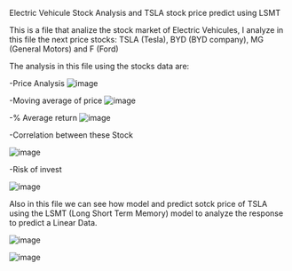 Electric Vehicule Stock Analysis and TSLA stock price predict using LSMT

This is a file that analize the stock market of Electric Vehicules, I analyze in this file the next price stocks: TSLA (Tesla), BYD (BYD company), MG (General Motors) and F (Ford)

The analysis in this file using the stocks data are: 
  
  -Price Analysis
  ![image](https://github.com/user-attachments/assets/cabbd578-d5a1-4219-9f0f-1922b26f5324)

  -Moving average of price
  ![image](https://github.com/user-attachments/assets/fbb91df3-4561-48fe-a3d0-c29afd0f6334)

  -% Average return
  ![image](https://github.com/user-attachments/assets/5c70b125-3d38-4857-afb7-2cba17b169f9)

  -Correlation between these Stock

  ![image](https://github.com/user-attachments/assets/60189e50-8451-4e6f-9fd5-64ae78c0e9f6)

  -Risk of invest

  ![image](https://github.com/user-attachments/assets/b384c4c6-5f92-4035-974a-9dcf221b6ac9)

Also in this file we can see how model and predict sotck price of TSLA using the LSMT (Long Short Term Memory) model to analyze the response to predict a Linear Data.

![image](https://github.com/user-attachments/assets/99e8e097-4035-44f6-8fc0-7fc7631cdcf4)

![image](https://github.com/user-attachments/assets/9a6a30e8-830b-4bbc-a156-f252c6b65d6d)


